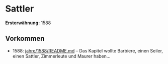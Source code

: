 # Sattler

**Ersterwähnung:** 1588

## Vorkommen
- 1588: [jahre/1588/README.md](../jahre/1588/README.md) – Das Kapitel wollte Barbiere, einen Seiler, einen
Sattler, Zimmerleute und Maurer haben...
